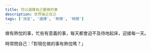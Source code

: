 ```yaml
---
title: 可以選擇自己要做的事
description: 世界操之在己
tags: ['決定', '選擇', '熱情', '時間']
---
```

做有熱忱的事，忙些有意義的事，每天都會迫不及待地起床，迎接每一天。

時常問自己：「對現在做的事有熱忱嗎？」
